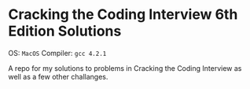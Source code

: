 # Cracking the Coding Interview 6th Edition Solutions

OS: `MacOS`
Compiler: `gcc 4.2.1`

A repo for my solutions to problems in Cracking the Coding Interview as well as a few other challanges.

